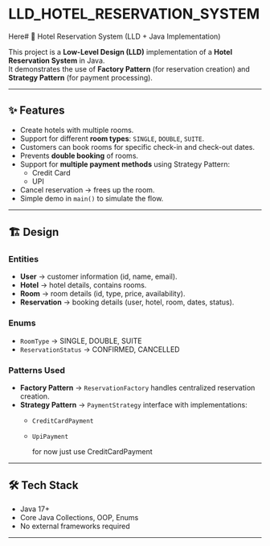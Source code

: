 # LLD_HOTEL_RESERVATION_SYSTEM



Here# 🏨 Hotel Reservation System (LLD + Java Implementation)

This project is a **Low-Level Design (LLD)** implementation of a **Hotel Reservation System** in Java.  
It demonstrates the use of **Factory Pattern** (for reservation creation) and **Strategy Pattern** (for payment processing).

---

## ✨ Features
- Create hotels with multiple rooms.
- Support for different **room types**: `SINGLE`, `DOUBLE`, `SUITE`.
- Customers can book rooms for specific check-in and check-out dates.
- Prevents **double booking** of rooms.
- Support for **multiple payment methods** using Strategy Pattern:
  - Credit Card
  - UPI
- Cancel reservation → frees up the room.
- Simple demo in `main()` to simulate the flow.

---

## 🏗️ Design
### Entities
- **User** → customer information (id, name, email).  
- **Hotel** → hotel details, contains rooms.  
- **Room** → room details (id, type, price, availability).  
- **Reservation** → booking details (user, hotel, room, dates, status).  

### Enums
- `RoomType` → SINGLE, DOUBLE, SUITE  
- `ReservationStatus` → CONFIRMED, CANCELLED  

### Patterns Used
- **Factory Pattern** → `ReservationFactory` handles centralized reservation creation.  
- **Strategy Pattern** → `PaymentStrategy` interface with implementations:  
  - `CreditCardPayment`  
  - `UpiPayment`
 
    for now just use CreditCardPayment

---

## 🛠️ Tech Stack
- Java 17+  
- Core Java Collections, OOP, Enums  
- No external frameworks required  

---


